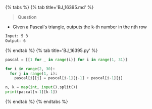 {% tabs %}
{% tab title='BJ_16395.md' %}

> Question

* Given a Pascal's triangle, outputs the k-th number in the nth row

```txt
Input: 5 3
Output: 6
```

{% endtab %}
{% tab title='BJ_16395.py' %}

```py
pascal = [[1 for _ in range(i)] for i in range(1, 31)]

for i in range(2, 30):
  for j in range(1, i):
    pascal[i][j] = pascal[i-1][j-1] + pascal[i-1][j]

n, k = map(int, input().split())
print(pascal[n-1][k-1])
```

{% endtab %}
{% endtabs %}
